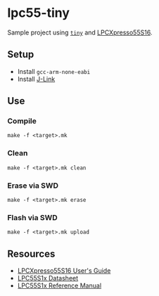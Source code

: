 # lpc55-tiny
Sample project using [`tiny`](https://github.com/ryanplusplus/tiny) and [LPCXpresso55S16](https://www.nxp.com/design/development-boards/lpcxpresso-boards/lpcxpresso55s16-development-board:LPC55S16-EVK).

## Setup
- Install `gcc-arm-none-eabi`
- Install [J-Link](https://www.segger.com/downloads/jlink/#J-LinkSoftwareAndDocumentationPack)

## Use
### Compile
```shell
make -f <target>.mk
```

### Clean
```shell
make -f <target>.mk clean
```

### Erase via SWD
```shell
make -f <target>.mk erase
```

### Flash via SWD
```shell
make -f <target>.mk upload
```

## Resources
- [LPCXpresso55S16 User's Guide](https://www.nxp.com/docs/en/user-guide/UMLPCXPRESSO55S16.pdf)
- [LPC55S1x Datasheet](https://www.nxp.com/docs/en/nxp/data-sheets/LPC55S1x_PDS.pdf)
- [LPC55S1x Reference Manual](https://cache.nxp.com/secured/assets/documents/en/nxp/user-guides/UM11295.pdf?__gda__=1602814947_a1a9c409ff7ad0b353bffae742cf1662&fileExt=.pdf)
